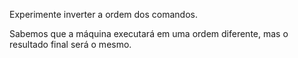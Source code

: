 Experimente inverter a ordem dos comandos.

Sabemos que a máquina executará em uma ordem diferente, mas o resultado final será o mesmo.
